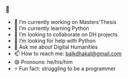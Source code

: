 ### 👋
- 🔭 I’m currently working on Masters'Thesis
- 🌱 I’m currently learning Python
- 👯 I’m looking to collaborate on DH projects
- 🤔 I’m looking for help with Python
- 💬 Ask me about Digital Humanities
- 📫 How to reach me: balkdhakal@gmail.com
- 😄 Pronouns: he/his/him
- ⚡ Fun fact: struggling to be a programmer
